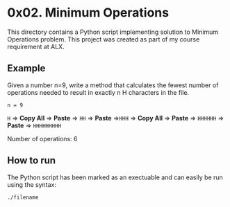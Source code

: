 # 0x02. Minimum Operations
This directory contains a Python script implementing solution to Minimum Operations problem. This project was created as part of my course requirement at ALX.

## Example
Given a number n=9, write a method that calculates the fewest number of operations needed to result in exactly n H characters in the file.

`n = 9`

`H` => **Copy All** => **Paste** => `HH` => **Paste** =>`HHH` => **Copy All** => **Paste** => `HHHHHH` => **Paste** => `HHHHHHHHH`

Number of operations: 6

## How to run
The Python script has been marked as an exectuable and can easily be run using the syntax:

`./filename`
